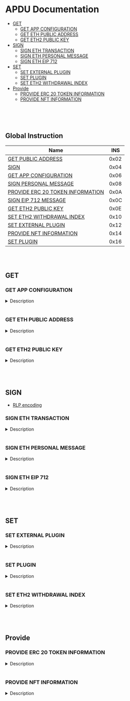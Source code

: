 # APDU Documentation

  - [GET](#get)
    - [GET APP CONFIGURATION](#get-app-configuration)
    - [GET ETH PUBLIC ADDRESS](#get-eth-public-address)
    - [GET ETH2 PUBLIC KEY](#get-eth2-public-key)
  - [SIGN](#sign)
    - [SIGN ETH TRANSACTION](#sign-eth-transaction)
    - [SIGN ETH PERSONAL MESSAGE](#sign-eth-personal-message)
    - [SIGN ETH EIP 712](#sign-eth-eip-712)
  - [SET](#set)
    - [SET EXTERNAL PLUGIN](#set-external-plugin)
    - [SET PLUGIN](#set-plugin)
    - [SET ETH2 WITHDRAWAL INDEX](#set-eth2-withdrawal-index)
  - [Provide](#provide)
    - [PROVIDE ERC 20 TOKEN INFORMATION](#provide-erc-20-token-information)
    - [PROVIDE NFT INFORMATION](#provide-nft-information)

<br/>
<br/>
<br/>

## Global Instruction

|Name|INS|
|----|---|
|[GET PUBLIC ADDRESS](#get-eth-public-address)|0x02|
|[SIGN](#sign-eth-transaction)|0x04|
|[GET APP CONFIGURATION](#get-app-configuration)|0x06|
|[SIGN PERSONAL MESSAGE](#sign-eth-personal-message)|0x08|
|[PROVIDE ERC 20 TOKEN INFORMATION](#provide-erc-20-token-information)|0x0A|
|[SIGN EIP 712 MESSAGE](#sign-eth-eip-712)|0x0C|
|[GET ETH2 PUBLIC KEY](#get-eth2-public-key)|0x0E|
|[SET ETH2 WITHDRAWAL INDEX](#set-eth2-withdrawal-index)|0x10|
|[SET EXTERNAL PLUGIN](#set-external-plugin)|0x12|
|[PROVIDE NFT INFORMATION](#provide-nft-information)|0x14|
|[SET PLUGIN](#set-plugin)|0x16|

<br/>
<br/>

## GET

### GET APP CONFIGURATION
<details>

<summary>Description </summary>

This command returns specific application configuration

|CLA|INS|P1|P2|Lc|Le|
|---|---|--|--|--|--|
|E0|06|00|00|00|00|

:inbox_tray: input data

None

:outbox_tray: output data

|Description|Length|
|-----------|------|
|0x01 : arbitrary data signature enabled by user<br/>0x02 : ERC 20 Token information needs to be provided externally|1|
|Application major version|1|
|Application minor version|1|
|Application patch version|1|  

Exemple:  
CLA: E0  
INS: 06  
P1 : 00  
P2 : 00  
Lc : 00  
Le : 00  
  
|CLA|INS|P1|P2|Lc|Le|
|---|---|--|--|--|--|
|E0|06|00|00|00|00|

-> E0 06 00 00 00 00


</details>

<br/>

### GET ETH PUBLIC ADDRESS

<details>

<summary>Description </summary>

This command returns the public key and Ethereum address for the given BIP 32 path.  
The address can be optionally checked on the device before being returned.  

Usefull link:
- [HD Wallet by ledger](https://www.ledger.com/academy/crypto/what-are-hierarchical-deterministic-hd-wallets)
- [BIP-044](https://github.com/bitcoin/bips/blob/master/bip-0044.mediawiki)
- [psd-application](https://developers.ledger.com/docs/nano-app/psd-applications/)

|CLA|INS|P1                                               |P2                              |Lc        |Le        |
|---|---|-------------------------------------------------|--------------------------------|----------|----------|
|E0 |02 |00 : return address                              |00: do not return the chain code| variable | variable |
|   |   |01 : display address and confirm before returning|01 : return the chain code|     |          |          |

:inbox_tray: input data

|Description|Length|
|-----------|------|
|Number of BIP 32 derivations to perform (max 10)| 1|
|First derivation index (big endian)| 4|
| ... | 4|
| Last derivation index (big endian) | 4|

:outbox_tray: output data

|Description|Length|
|-----------|------|
|Public Key length|1|
|Uncompressed address length|var|
|Ethereum address length|1|
|Ethereum address|var|
|Chain code if requested|32|

Exemple:  
With path `"44'/60'/1'/0/0"`  

CLA: E0  
INS: 02  
P1  : 00  
P2  : 00  
Lc  : 11  (17 in hex)  
Le  :
  - 04  (number BIP 32 derivations)
  - 80 00 00 2c
  - 80 00 00 3C
  - 00 00 00 00
  - 00 00 00 00  

|CLA|INS|P1|P2|Lc|Le - BIP number|First derivation|Second derivation|Third derivation|Fourth derivation|
|-|-|-|-|-|-|-|-|-|-|
|  |  |  |  |  |  |`44'`   |`60'`   |`0`     |`0`     |
|E0|02|00|00|11|04|8000002C|8000003C|00000000|00000000|

-> E0 02 00 00 11 04 8000002C 8000003C 00000000 00000000

</details>

<br/>

### GET ETH2 PUBLIC KEY

<details>

<summary>Description </summary>

This command returns an Ethereum 2 BLS12-381 public key derived following EIP 2333 specification (https://eips.ethereum.org/EIPS/eip-2333)

This command has been supported since firmware version 1.6.0

|CLA|INS|P1|P2|Lc|Le|
|---|---|--|--|--|--|
|E0|0E|00 : return public key|00|variable|variable|
|||01 : display public key and confirm before returning||||
|||||||

:inbox_tray: input data

|Description|Length|
|-----------|------|
|Number of BIP 32 derivations to perform (max 10)|1|
|First derivation index (big endian)|4|
|...|4|
|Last derivation index (big endian)|4|

:outbox_tray: output data

|Description|Length|
|-----------|------|
|Public key|48|
</details>


<br/>
<br/>
<br/>

## SIGN

- [RLP encoding](https://medium.com/coinmonks/data-structure-in-ethereum-episode-1-recursive-length-prefix-rlp-encoding-decoding-d1016832f919)

### SIGN ETH TRANSACTION

<details>

<summary>Description </summary>

This command signs an Ethereum transaction after having the user validate the following parameters

  - Gas price 
  - Gas limit
  - Recipient address
  - Value

The input data is the RLP encoded transaction, without v/r/s present, streamed to the device in 255 bytes maximum data chunks.

|CLA|INS|P1|P2|Lc|Le|
|---|---|--|--|--|--|
|E0|04|00 : first transaction data block|00|variable|variable|
|||80 : subsequent transaction data block||||
|||||||

:inbox_tray: input data (first transaction data block)

|Description|Length|
|-----------|------|
|Number of BIP 32 derivations to perform (max 10)|1|
|First derivation index (big endian)|4|
|...|4|
|Last derivation index (big endian)|4|
|RLP transaction chunk|variable|

:inbox_tray: input data  (other transaction data block)

|Description|Length|
|-----------|------|
|RLP transaction chunk|variable|

:outbox_tray: output data

|Description|Length|
|-----------|------|
|v|1|
|r|32|
|s|32|

Exemple:  
With path `"44'/60'/1'/0/0"`  

CLA: E0  
INS: 04  
P1 : 00 (First transaction block)  
P2 : 00  
Lc : ?  
Le :  
  - 04 (number BIP 32 derivations)
  - 80 00 00 2c
  - 80 00 00 3c
  - 00 00 00 00
  - 00 00 00 00
  - RLP chunk

<br />

CLA: E0  
INS: 04  
P1 : 80 (subsequent transaction block)  
P2 : 00  
Lc : ?  
Le :  
  - RLP chunk


</details>

<br/>

### SIGN ETH PERSONAL MESSAGE

<details>

<summary>Description </summary>

This command signs an Ethereum message following the personal_sign specification (https://github.com/ethereum/go-ethereum/pull/2940) after having the user validate the SHA-256 hash of the message being signed. 

This command has been supported since firmware version 1.0.8

The input data is the message to sign, streamed to the device in 255 bytes maximum data chunks


|CLA|INS|P1|P2|Lc|Le|
|---|---|--|--|--|--|
|E0|08|00 : first message data block|00|variable|variable|
|||80 : subsequent message data block||||
|||||||

:inbox_tray: input data (first message data block)

|Description|Length|
|-----------|------|
|Number of BIP 32 derivations to perform (max 10)|1|
|First derivation index (big endian)|4|
|...|4|
|Last derivation index (big endian)|4|
|Message length|4|
|Message chunk|variable|

:inbox_tray: input data (other transaction data block)

|Description|Length|
|-----------|------|
|Message chunk|variable|

:outbox_tray: output data

|Description|Length|
|-----------|------|
|v|1|
|r|32|
|s|32|

</details>

<br/>

### SIGN ETH EIP 712

<details>

<summary>Description </summary>

This command signs an Ethereum message following the EIP 712 specification (https://github.com/ethereum/EIPs/blob/master/EIPS/eip-712.md)

For implementation version 0, the domain hash and message hash are provided to the device, which displays them and returns the signature

This command has been supported since firmware version 1.5.0

|CLA|INS|P1|P2|Lc|Le|
|---|---|--|--|--|--|
|E0|0C|00|implementation version: 00|variable|variable|

:inbox_tray: input data

|Description|Length|
|-----------|------|
|Number of BIP 32 derivations to perform (max 10)|1|
|First derivation index (big endian)|4|
|...|4|
|Last derivation index (big endian)|4|
|Domain hash|32|
|Message hash|32|

:outbox_tray: output data

|Description|Length|
|-----------|------|
|v|1|
|r|32|
|s|32|

</details>

<br/>
<br/>
<br/>

## SET

### SET EXTERNAL PLUGIN

<details>

<summary>Description </summary>

This commands provides the name of a trusted binding of a plugin with a contract address and a supported method selector. This plugin will be called to interpret contract data in the following transaction signing command.

It shall be run immediately before performing a transaction involving a contract supported by this plugin to display the proper information to the user if necessary.

The function returns an error sw (0x6984) if the plugin requested is not installed on the device, 0x9000 otherwise.

The signature is computed on

len(pluginName) || pluginName || contractAddress || methodSelector

signed by the following secp256k1 public key `0482bbf2f34f367b2e5bc21847b6566f21f0976b22d3388a9a5e446ac62d25cf725b62a2555b2dd464a4da0ab2f4d506820543af1d242470b1b1a969a27578f353`

|CLA|INS|P1|P2|Lc|Le|
|---|---|--|--|--|--|
|E0|12|00|00|variable|00|

:inbox_tray: input data

|Description|Length|
|-----------|------|
|Length of plugin name|1|
|plugin name|variable|
|contract address|20|
|method selector|4|
|signature|variable|

:outbox_tray: output data

None

</details>

<br/>

### SET PLUGIN

<details>

<summary>Description </summary>

This commands provides the name of a trusted binding of a plugin with a contract address and a supported method selector. This plugin will be called to interpret contract data in the following transaction signing command.

It can be used to set both internal and external plugins.

It shall be run immediately before performing a transaction involving a contract supported by this plugin to display the proper information to the user if necessary.

The function returns an error sw (0x6984) if the plugin requested is not installed on the device, 0x9000 otherwise.

The plugin names `ERC20`, `ERC721` and `ERC1155` are reserved. Additional plugin names might be added to this list in the future.

The signature is computed on

type || version || len(pluginName) || pluginName || address || selector || chainId || keyId || algorithmId || len(signature) || signature



|CLA|INS|P1|P2|Lc|Le|
|---|---|--|--|--|--|
|E0|16|00|00|variable|00|

:inbox_tray: input data

|Description|Length|
|-----------|------|
|Type|1|
|Version|1|
|Plugin Name Length|1|
|Plugin Name|variable|
|Address|20|
|Selector|4|
|Chain ID|8|
|KeyID|1|
|Algorithm|1|
|Signature Length|1|
|Signature|variable|

:outbox_tray: output data

None

</details>

<br/>

### SET ETH2 WITHDRAWAL INDEX

<details>

<summary>Description </summary>

This command sets the index of the Withdrawal key used as withdrawal credentials in an ETH2 deposit contract call signature. The path of the Withdrawal key is defined as m/12381/3600/index/0 according to EIP 2334 (https://eips.ethereum.org/EIPS/eip-2334)

The default index used is 0 if this method isn’t called before the deposit contract transaction is sent to the device to be signed

This command has been supported since firmware version 1.5.0

|CLA|INS|P1|P2|Lc|Le|
|---|---|--|--|--|--|
|E0|10|00|00|variable|variable|

:inbox_tray: input data

|Description|Length|
|-----------|------|
|Withdrawal key index (big endian)|4|

:outbox_tray: output data

None

</details>

<br/>
<br/>
<br/>

## Provide

### PROVIDE ERC 20 TOKEN INFORMATION

<details>

<summary>Description </summary>

This commands provides a trusted description of an ERC 20 token to associate a contract address with a ticker and number of decimals.

It shall be run immediately before performing a transaction involving a contract calling this contract address to display the proper token information to the user if necessary, as marked in GET APP CONFIGURATION flags.

The signature is computed on

ticker || address || number of decimals (uint4be) || chainId (uint4be)

signed by the following secp256k1 public key 0482bbf2f34f367b2e5bc21847b6566f21f0976b22d3388a9a5e446ac62d25cf725b62a2555b2dd4This command returns an Ethereum 2 BLS12-381 public key derived following EIP 2333 specification (https://eips.ethereum.org/EIPS/eip-2333)

This command has been supported since firmware version 1.6.064a4da0ab2f4d506820543af1d242470b1b1a969a27578f353

|CLA|INS|P1|P2|Lc|Le|
|---|---|--|--|--|--|
|E0|0A|00|00|variable|00|

:inbox_tray: input data

|Description|Length|
|-----------|------|
|Length of ERC 20 ticker|1|
|ERC 20 ticker|variable|
|ERC 20 contract address|20|
|Number of decimals (big endian encoded)|4|
|Chain ID (big endian encoded)|4|
|Token information signature|variable|

:outbox_tray: output data

none

</details>

<br/>

### PROVIDE NFT INFORMATION

<details>

<summary>Description </summary>

This commands provides a trusted description of an NFT to associate a contract address with a collectionName.

It shall be run immediately before performing a transaction involving a contract calling this contract address to display the proper nft information to the user if necessary, as marked in GET APP CONFIGURATION flags.

The signature is computed on:

type || version || len(collectionName) || collectionName || address || chainId || keyId || algorithmId

|CLA|INS|P1|P2|Lc|Le|
|---|---|--|--|--|--|
|E0|14|00|00|variable|00|

:inbox_tray: input data

|Description|Length|
|-----------|------|
|Type|1|
|Version|1|
|Collection Name Length|1|
|Collection Name|variable|
|Address|20|
|Chain ID|8|
|KeyID|1|
|Algorithm ID|1|
|Signature Length|1|
|Signature|variable|

:outbox_tray: output data

None

</details>

<br/>
<br/>
<br/>

[//]: # (## Command name)
[//]: # ()
[//]: # (<details>)
[//]: # ()
[//]: # (<summary>Description </summary>)
[//]: # ()
[//]: # ()
[//]: # (|CLA|INS|P1|P2|Lc|Le|)
[//]: # (|---|---|--|--|--|--|)
[//]: # (|||||||)
[//]: # (|||||||)
[//]: # (|||||||)
[//]: # ()
[//]: # (:inbox_tray: input data)
[//]: # ()
[//]: # (|Description|Length|)
[//]: # (|-----------|------|)
[//]: # (|||)
[//]: # (|||)
[//]: # (|||)
[//]: # ()
[//]: # (:outbox_tray: output data)
[//]: # ()
[//]: # (|Description|Length|)
[//]: # (|-----------|------|)
[//]: # (|||)
[//]: # (|||)
[//]: # (|||)
[//]: # ()
[//]: # (</details>)